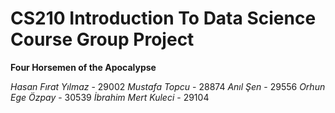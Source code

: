 # CS210 Introduction To Data Science Course Group Project

  **Four Horsemen of the Apocalypse** 

*Hasan Fırat Yılmaz* - 29002        *Mustafa Topcu* - 28874       *Anıl Şen* - 29556 
*Orhun Ege Özpay* - 30539           *İbrahim Mert Kuleci* - 29104




